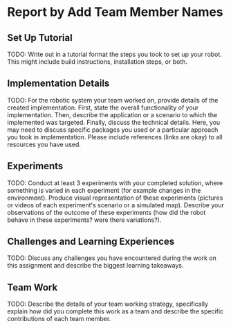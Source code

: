 # Report by Add Team Member Names

## Set Up Tutorial

TODO: Write out in a tutorial format the steps you took to set up your robot. This might include build instructions, installation steps, or both.

## Implementation Details

TODO: For the robotic system your team worked on, provide details of the created implementation. First, state the overall functionality of your implementation. Then, describe the application or a scenario to which the implemented was targeted. Finally, discuss the technical details. Here, you may need to discuss specific packages you used or a particular approach you took in implementation. Please include references (links are okay) to all resources you have used.

## Experiments

TODO: Conduct at least 3 experiments with your completed solution, where something is varied in each experiment (for example changes in the environment). Produce visual representation of these experiments (pictures or videos of each experiment's scenario or a simulated map). Describe your observations of the outcome of these experiments (how did the robot behave in these experiments? were there variations?).

## Challenges and Learning Experiences

TODO: Discuss any challenges you have encountered during the work on this assignment and describe the biggest learning takeaways.

## Team Work

TODO: Describe the details of your team working strategy, specifically explain how did you complete this work as a team and describe the specific contributions of each team member.
